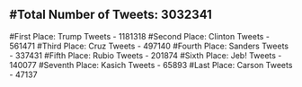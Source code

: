 #Total Number of Tweets: 3032341 
---
#First Place: Trump Tweets - 1181318
#Second Place: Clinton Tweets - 561471
#Third Place: Cruz Tweets - 497140
#Fourth Place: Sanders Tweets - 337431
#Fifth Place: Rubio Tweets - 201874
#Sixth Place: Jeb! Tweets - 140077
#Seventh Place: Kasich Tweets - 65893
#Last Place: Carson Tweets - 47137
